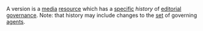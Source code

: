 A version is a [media](https://github.com/gcassel/Modular-Organization-Terminology/blob/master/terms/media.md) [resource](https://github.com/gcassel/Modular-Organization-Terminology/blob/master/terms/resource.md) which has a [specific](https://github.com/gcassel/Modular-Organization-Terminology/blob/master/terms/specific.md) *history* of [editorial](https://github.com/gcassel/Modular-Organization-Terminology/blob/master/terms/edit.md) [governance](https://github.com/gcassel/Modular-Organization-Terminology/blob/master/terms/governance.md).  Note: that history may include changes to the [set](https://github.com/gcassel/Modular-Organization-Terminology/blob/master/terms/set.md) of governing [agents](https://github.com/gcassel/Modular-Organization-Terminology/blob/master/terms/agent.md).
